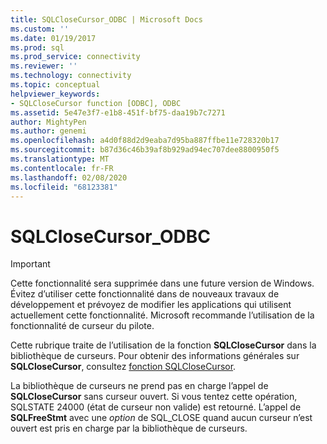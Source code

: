 ```yaml
---
title: SQLCloseCursor_ODBC | Microsoft Docs
ms.custom: ''
ms.date: 01/19/2017
ms.prod: sql
ms.prod_service: connectivity
ms.reviewer: ''
ms.technology: connectivity
ms.topic: conceptual
helpviewer_keywords:
- SQLCloseCursor function [ODBC], ODBC
ms.assetid: 5e47e3f7-e1b8-451f-bf75-daa19b7c7271
author: MightyPen
ms.author: genemi
ms.openlocfilehash: a4d0f88d2d9eaba7d95ba887ffbe11e728320b17
ms.sourcegitcommit: b87d36c46b39af8b929ad94ec707dee8800950f5
ms.translationtype: MT
ms.contentlocale: fr-FR
ms.lasthandoff: 02/08/2020
ms.locfileid: "68123381"
---
```

# <a name="sqlclosecursor_odbc"></a>SQLCloseCursor_ODBC
> [!IMPORTANT]  
>  Cette fonctionnalité sera supprimée dans une future version de Windows. Évitez d’utiliser cette fonctionnalité dans de nouveaux travaux de développement et prévoyez de modifier les applications qui utilisent actuellement cette fonctionnalité. Microsoft recommande l’utilisation de la fonctionnalité de curseur du pilote.  
  
 Cette rubrique traite de l’utilisation de la fonction **SQLCloseCursor** dans la bibliothèque de curseurs. Pour obtenir des informations générales sur **SQLCloseCursor**, consultez [fonction SQLCloseCursor](../../../odbc/reference/syntax/sqlclosecursor-function.md).  
  
 La bibliothèque de curseurs ne prend pas en charge l’appel de **SQLCloseCursor** sans curseur ouvert. Si vous tentez cette opération, SQLSTATE 24000 (état de curseur non valide) est retourné. L’appel de **SQLFreeStmt** avec une *option* de SQL_CLOSE quand aucun curseur n’est ouvert est pris en charge par la bibliothèque de curseurs.
